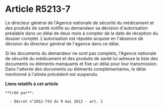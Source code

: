 # Article R5213-7

Le directeur général de l'Agence nationale de sécurité du médicament et des produits de santé notifie au demandeur sa
décision d'autorisation préalable dans un délai de deux mois à compter de la date de réception du dossier complet.
L'autorisation est réputée acquise en l'absence de décision du directeur général de l'agence dans ce délai.

Si les documents du demandeur ne sont pas complets, l'Agence nationale de sécurité du médicament et des produits de santé lui
adresse la liste des documents ou éléments manquants et fixe un délai pour leur transmission. Dans l'attente des documents ou
éléments complémentaires, le délai mentionné à l'alinéa précédent est suspendu.

**Liens relatifs à cet article**

	**Créé par**:

	  - Décret n°2012-743 du 9 mai 2012 - art. 1
